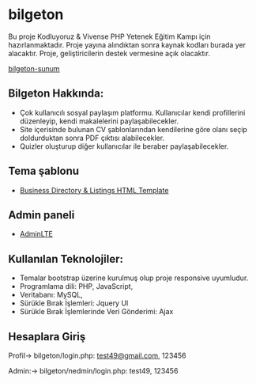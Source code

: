 # bilgeton

Bu proje Kodluyoruz & Vivense PHP Yetenek Eğitim Kampı için hazırlanmaktadır. Proje yayına alındıktan sonra kaynak kodları burada yer alacaktır. Proje, geliştiricilerin destek vermesine açık olacaktır.

[bilgeton-sunum](https://hackmd.io/Cpndt9rtSJaDrDozy3ybZg)

## Bilgeton Hakkında:

- Çok kullanıcılı sosyal paylaşım platformu. Kullanıcılar kendi profillerini düzenleyip, kendi makalelerini paylaşabilecekler.
- Site içerisinde bulunan CV şablonlarından kendilerine göre olanı seçip doldurduktan sonra PDF çıktısı alabilecekler.
- Quizler oluşturup diğer kullanıcılar ile beraber paylaşabilecekler.

## Tema şablonu
- [Business Directory & Listings HTML Template](https://themeforest.net/item/reveal-business-directory-listings-html-template/25507058)

## Admin paneli
- [AdminLTE](https://github.com/ColorlibHQ/AdminLTE)

## Kullanılan Teknolojiler: 
- Temalar bootstrap üzerine kurulmuş olup proje responsive uyumludur. 
- Programlama dili: PHP, JavaScript, 
- Veritabanı: MySQL,
- Sürükle Bırak İşlemleri: Jquery UI
- Sürükle Bırak İşlemlerinde Veri Gönderimi: Ajax

## Hesaplara Giriş

Profil-> bilgeton/login.php: test49@gmail.com, 123456

Admin:-> bilgeton/nedmin/login.php: test49, 123456
